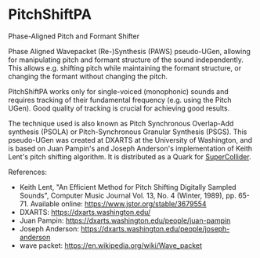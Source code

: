 # PitchShiftPA
Phase-Aligned Pitch and Formant Shifter

Phase Aligned Wavepacket (Re-)Synthesis (PAWS) pseudo-UGen, allowing for manipulating pitch and formant structure of the sound independently. This allows e.g. shifting pitch while maintaining the formant structure, or changing the formant without changing the pitch.

PitchShiftPA works only for single-voiced (monophonic) sounds and requires tracking of their fundamental frequency (e.g. using the Pitch UGen). Good quality of tracking is crucial for achieving good results.

The technique used is also known as Pitch Synchronous Overlap-Add synthesis (PSOLA) or Pitch-Synchronous Granular Synthesis (PSGS). This pseudo-UGen was created at DXARTS at the University of Washington, and is based on Juan Pampin's and Joseph Anderson's implementation of Keith Lent's pitch shifting algorithm. It is distributed as a Quark for [SuperCollider](http://supercollider.github.io/).

References:
* Keith Lent, "An Efficient Method for Pitch Shifting Digitally Sampled Sounds", Computer Music Journal Vol. 13, No. 4 (Winter, 1989), pp. 65-71. Available online: https://www.jstor.org/stable/3679554
* DXARTS: https://dxarts.washington.edu/
* Juan Pampin: https://dxarts.washington.edu/people/juan-pampin
* Joseph Anderson: https://dxarts.washington.edu/people/joseph-anderson
* wave packet: https://en.wikipedia.org/wiki/Wave_packet
